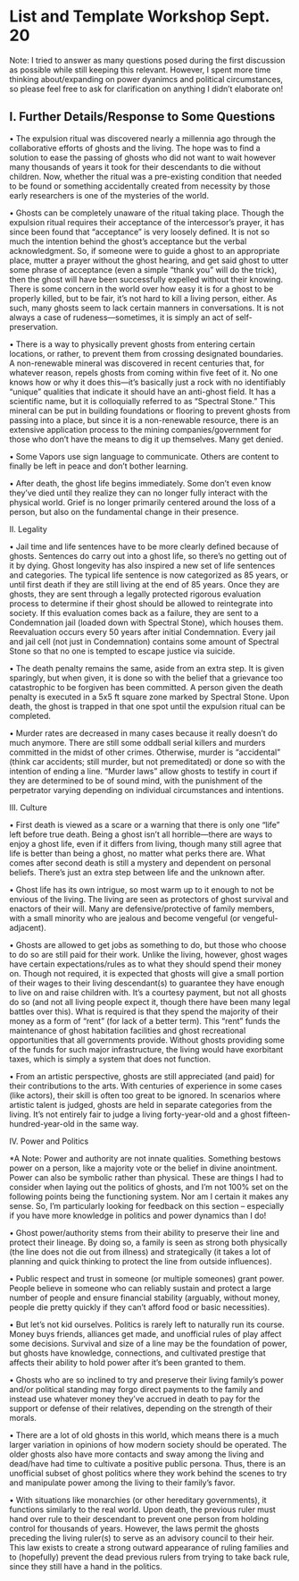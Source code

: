 # List and Template Workshop Sept. 20
Note: I tried to answer as many questions posed during the first discussion as possible while still keeping this relevant. However, I spent more time thinking about/expanding on power dyanimcs and political circumstances, so please feel free to ask for clarification on anything I didn’t elaborate on!

## I. Further Details/Response to Some Questions

•	The expulsion ritual was discovered nearly a millennia ago through the collaborative efforts of ghosts and the living. The hope was to find a solution to ease the passing of ghosts who did not want to wait however many thousands of years it took for their descendants to die without children. Now, whether the ritual was a pre-existing condition that needed to be found or something accidentally created from necessity by those early researchers is one of the mysteries of the world.

•	Ghosts can be completely unaware of the ritual taking place. Though the expulsion ritual requires their acceptance of the intercessor’s prayer, it has since been found that “acceptance” is very loosely defined. It is not so much the intention behind the ghost’s acceptance but the verbal acknowledgment. So, if someone were to guide a ghost to an appropriate place, mutter a prayer without the ghost hearing, and get said ghost to utter some phrase of acceptance (even a simple “thank you” will do the trick), then the ghost will have been successfully expelled without their knowing. There is some concern in the world over how easy it is for a ghost to be properly killed, but to be fair, it’s not hard to kill a living person, either. As such, many ghosts seem to lack certain manners in conversations. It is not always a case of rudeness—sometimes, it is simply an act of self-preservation.

•	There is a way to physically prevent ghosts from entering certain locations, or rather, to prevent them from crossing designated boundaries. A non-renewable mineral was discovered in recent centuries that, for whatever reason, repels ghosts from coming within five feet of it. No one knows how or why it does this—it’s basically just a rock with no identifiably “unique” qualities that indicate it should have an anti-ghost field. It has a scientific name, but it is colloquially referred to as “Spectral Stone.” This mineral can be put in building foundations or flooring to prevent ghosts from passing into a place, but since it is a non-renewable resource, there is an extensive application process to the mining companies/government for those who don’t have the means to dig it up themselves. Many get denied.

•	Some Vapors use sign language to communicate. Others are content to finally be left in peace and don’t bother learning. 

•	After death, the ghost life begins immediately. Some don’t even know they’ve died until they realize they can no longer fully interact with the physical world. Grief is no longer primarily centered around the loss of a person, but also on the fundamental change in their presence.

II. Legality

•	Jail time and life sentences have to be more clearly defined because of ghosts. Sentences do carry out into a ghost life, so there’s no getting out of it by dying. Ghost longevity has also inspired a new set of life sentences and categories. The typical life sentence is now categorized as 85 years, or until first death if they are still living at the end of 85 years. Once they are ghosts, they are sent through a legally protected rigorous evaluation process to determine if their ghost should be allowed to reintegrate into society. If this evaluation comes back as a failure, they are sent to a Condemnation jail (loaded down with Spectral Stone), which houses them. Reevaluation occurs every 50 years after initial Condemnation. Every jail and jail cell (not just in Condemnation) contains some amount of Spectral Stone so that no one is tempted to escape justice via suicide. 

•	The death penalty remains the same, aside from an extra step. It is given sparingly, but when given, it is done so with the belief that a grievance too catastrophic to be forgiven has been committed. A person given the death penalty is executed in a 5x5 ft square zone marked by Spectral Stone. Upon death, the ghost is trapped in that one spot until the expulsion ritual can be completed.

•	Murder rates are decreased in many cases because it really doesn’t do much anymore. There are still some oddball serial killers and murders committed in the midst of other crimes. Otherwise, murder is “accidental” (think car accidents; still murder, but not premeditated) or done so with the intention of ending a line. “Murder laws” allow ghosts to testify in court if they are determined to be of sound mind, with the punishment of the perpetrator varying depending on individual circumstances and intentions.

III. Culture

•	First death is viewed as a scare or a warning that there is only one “life” left before true death. Being a ghost isn’t all horrible—there are ways to enjoy a ghost life, even if it differs from living, though many still agree that life is better than being a ghost, no matter what perks there are. What comes after second death is still a mystery and dependent on personal beliefs. There’s just an extra step between life and the unknown after.

•	Ghost life has its own intrigue, so most warm up to it enough to not be envious of the living. The living are seen as protectors of ghost survival and enactors of their will. Many are defensive/protective of family members, with a small minority who are jealous and become vengeful (or vengeful-adjacent). 

•	Ghosts are allowed to get jobs as something to do, but those who choose to do so are still paid for their work. Unlike the living, however, ghost wages have certain expectations/rules as to what they should spend their money on. Though not required, it is expected that ghosts will give a small portion of their wages to their living descendant(s) to guarantee they have enough to live on and raise children with. It’s a courtesy payment, but not all ghosts do so (and not all living people expect it, though there have been many legal battles over this). What is required is that they spend the majority of their money as a form of “rent” (for lack of a better term). This “rent” funds the maintenance of ghost habitation facilities and ghost recreational opportunities that all governments provide. Without ghosts providing some of the funds for such major infrastructure, the living would have exorbitant taxes, which is simply a system that does not function. 

•	From an artistic perspective, ghosts are still appreciated (and paid) for their contributions to the arts. With centuries of experience in some cases (like actors), their skill is often too great to be ignored. In scenarios where artistic talent is judged, ghosts are held in separate categories from the living. It’s not entirely fair to judge a living forty-year-old and a ghost fifteen-hundred-year-old in the same way.

IV. Power and Politics

*A Note: Power and authority are not innate qualities. Something bestows power on a person, like a majority vote or the belief in divine anointment. Power can also be symbolic rather than physical. These are things I had to consider when laying out the politics of ghosts, and I’m not 100% set on the following points being the functioning system. Nor am I certain it makes any sense. So, I’m particularly looking for feedback on this section – especially if you have more knowledge in politics and power dynamics than I do!

•	Ghost power/authority stems from their ability to preserve their line and protect their lineage. By doing so, a family is seen as strong both physically (the line does not die out from illness) and strategically (it takes a lot of planning and quick thinking to protect the line from outside influences).

•	Public respect and trust in someone (or multiple someones) grant power. People believe in someone who can reliably sustain and protect a large number of people and ensure financial stability (arguably, without money, people die pretty quickly if they can’t afford food or basic necessities). 

•	But let’s not kid ourselves. Politics is rarely left to naturally run its course. Money buys friends, alliances get made, and unofficial rules of play affect some decisions. Survival and size of a line may be the foundation of power, but ghosts have knowledge, connections, and cultivated prestige that affects their ability to hold power after it’s been granted to them.

•	Ghosts who are so inclined to try and preserve their living family’s power and/or political standing may forgo direct payments to the family and instead use whatever money they’ve accrued in death to pay for the support or defense of their relatives, depending on the strength of their morals. 

•	There are a lot of old ghosts in this world, which means there is a much larger variation in opinions of how modern society should be operated. The older ghosts also have more contacts and sway among the living and dead/have had time to cultivate a positive public persona. Thus, there is an unofficial subset of ghost politics where they work behind the scenes to try and manipulate power among the living to their family’s favor.

•	With situations like monarchies (or other hereditary governments), it functions similarly to the real world. Upon death, the previous ruler must hand over rule to their descendant to prevent one person from holding control for thousands of years. However, the laws permit the ghosts preceding the living ruler(s) to serve as an advisory council to their heir. This law exists to create a strong outward appearance of ruling families and to (hopefully) prevent the dead previous rulers from trying to take back rule, since they still have a hand in the politics.
